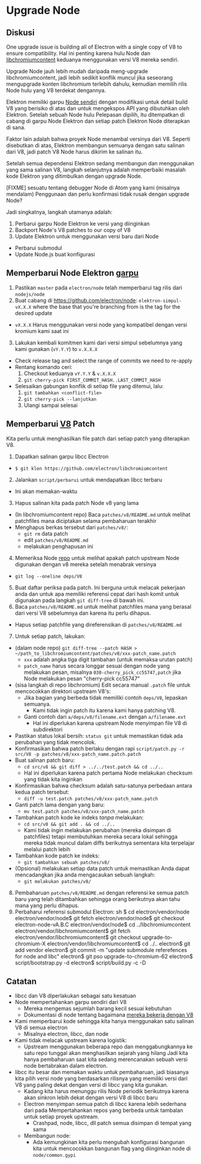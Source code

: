 # Upgrade Node

## Diskusi

One upgrade issue is building all of Electron with a single copy of V8 to ensure compatibility. Hal ini penting karena hulu Node dan [libchromiumcontent](upgrading-chromium.md) keduanya menggunakan versi V8 mereka sendiri.

Upgrade Node jauh lebih mudah daripada meng-upgrade libchromiumcontent, jadi lebih sedikit konflik muncul jika seseorang mengupgrade konten libchromium terlebih dahulu, kemudian memilih rilis Node hulu yang V8 terdekat dengannya.

Elektron memiliki garpu [Node sendiri](https://github.com/electron/node) dengan modifikasi untuk detail build V8 yang berisiko di atas dan untuk mengekspos API yang dibutuhkan oleh Elektron. Setelah sebuah Node hulu Pelepasan dipilih, itu ditempatkan di cabang di garpu Node Elektron dan setiap patch Elektron Node diterapkan di sana.

Faktor lain adalah bahwa proyek Node menambal versinya dari V8. Seperti disebutkan di atas, Elektron membangun semuanya dengan satu salinan dari V8, jadi patch V8 Node harus dikirim ke salinan itu.

Setelah semua dependensi Elektron sedang membangun dan menggunakan yang sama salinan V8, langkah selanjutnya adalah memperbaiki masalah kode Elektron yang ditimbulkan dengan upgrade Node.

[FIXME] sesuatu tentang debugger Node di Atom yang kami (misalnya mendalam) Penggunaan dan perlu konfirmasi tidak rusak dengan upgrade Node?

Jadi singkatnya, langkah utamanya adalah:

1. Perbarui garpu Node Elektron ke versi yang diinginkan
2. Backport Node's V8 patches to our copy of V8
3. Update Elektron untuk menggunakan versi baru dari Node 
  - Perbarui submodul
  - Update Node.js buat konfigurasi

## Memperbarui Node Elektron [garpu](https://github.com/electron/node)

1. Pastikan `master` pada `electron/node` telah memperbarui tag rilis dari `nodejs/node`
2. Buat cabang di https://github.com/electron/node: `elektron-simpul-vX.X.X` where the base that you're branching from is the tag for the desired update 
  - `vX.X.X` Harus menggunakan versi node yang kompatibel dengan versi kromium kami saat ini
3. Lakukan kembali komitmen kami dari versi simpul sebelumnya yang kami gunakan (`vY.Y.Y`) to `v.X.X.X` 
  - Check release tag and select the range of commits we need to re-apply
  - Rentang komando ceri: 
    1. Checkout keduanya `vY.Y.Y` & `v.X.X.X`
    2. `git cherry-pick FIRST_COMMIT_HASH..LAST_COMMIT_HASH`
  - Selesaikan gabungan konflik di setiap file yang ditemui, lalu: 
    1. `git tambahkan <conflict-file>`
    2. `git cherry-pick --lanjutkan`
    3. Ulangi sampai selesai

## Memperbarui [V8](https://github.com/electron/node/src/V8) Patch

Kita perlu untuk menghasilkan file patch dari setiap patch yang diterapkan V8.

1. Dapatkan salinan garpu libcc Electron 
  - `$ git klon https://github.com/electron/libchromiumcontent`
2. Jalankan `script/perbarui` untuk mendapatkan libcc terbaru 
  - Ini akan memakan-waktu
3. Hapus salinan kita pada patch Node v8 yang lama 
  - (In libchromiumcontent repo) Baca `patches/v8/README.md` untuk melihat patchfiles mana diciptakan selama pembaharuan terakhir
  - Menghapus berkas tersebut dari `patches/v8/`: 
    - `git rm` data patch
    - edit `patches/v8/README.md`
    - melakukan penghapusan ini
4. Memeriksa Node [repo](https://github.com/electron/node) untuk melihat apakah patch upstream Node digunakan dengan v8 mereka setelah menabrak versinya 
  - `git log --oneline deps/V8`
5. Buat daftar periksa pada patch. Ini berguna untuk melacak pekerjaan anda dan untuk apa memiliki referensi cepat dari hash komit untuk digunakan pada langkah `git diff-tree` di bawah ini.
6. Baca `patches/v8/README.md` untuk melihat patchfiles mana yang berasal dari versi V8 sebelumnya dan karena itu perlu dihapus. 
  - Hapus setiap patchfile yang direferensikan di `patches/v8/README.md`
7. Untuk setiap patch, lakukan: 
  - (dalam node repo) `git diff-tree --patch HASH > ~/path_to_libchromiumcontent/patches/v8/xxx-patch_name.patch` 
    - `xxx` adalah angka tiga digit tambahan (untuk memaksa urutan patch)
    - `patch_name` harus secara longgar sesuai dengan node yang melakukan pesan, misalnya `030-cherry_pick_cc55747,patch` jika Node melakukan pesan "cherry-pick cc55747"
  - (sisa langkah di repo libchromium) Edit secara manual `.patch` file untuk mencocokkan direktori upstream V8's: 
    - Jika bagian yang berbeda tidak memiliki contoh `deps/V8`, lepaskan semuanya. 
      - Kami tidak ingin patch itu karena kami hanya patching V8.
    - Ganti contoh dari `a/deps/v8/filename.ext` dengan `a/filename.ext` 
      - Hal ini diperlukan karena upstream Node menyimpan file V8 di subdirektori
  - Pastikan status lokal bersih: `status git` untuk memastikan tidak ada perubahan yang tidak mencolok.
  - Konfirmasikan bahwa patch berlaku dengan rapi `script/patch.py -r src/V8 -p patches/v8/xxx-patch_name.patch.patch`
  - Buat salinan patch baru: 
    - `cd src/v8 && git diff > ../../test.patch && cd ../..`
    - Hal ini diperlukan karena patch pertama Node melakukan checksum yang tidak kita inginkan
  - Konfirmasikan bahwa checksum adalah satu-satunya perbedaan antara kedua patch tersebut: 
    - `diff -u test.patch patches/v8/xxx-patch_name.patch`
  - Ganti patch lama dengan yang baru: 
    - `mv test.patch patches/v8/xxx-patch_name.patch`
  - Tambahkan patch kode ke indeks *tanpa* melakukan: 
    - `cd src/v8 && git add . && cd ../..`
    - Kami tidak ingin melakukan perubahan (mereka disimpan di patchfiles) tetapi membutuhkan mereka secara lokal sehingga mereka tidak muncul dalam diffs berikutnya sementara kita terpelajar melalui patch lebih
  - Tambahkan kode patch ke indeks: 
    - `git tambahkan sebuah patches/v8/`
  - (Opsional) melakukan setiap data patch untuk memastikan Anda dapat mencadangkan jika anda mengacaukan sebuah langkah: 
    - `git melakukan patches/v8/`
8. Pembaharuan `patches/v8/README.md` dengan referensi ke semua patch baru yang telah ditambahkan sehingga orang berikutnya akan tahu mana yang perlu dihapus.
9. Perbaharui referensi submodul Electron: 
      sh
      $ cd electron/vendor/node
      electron/vendor/node$ git fetch
      electron/vendor/node$ git checkout electron-node-vA.B.C
      electron/vendor/node$ cd ../libchromiumcontent
      electron/vendor/libchromiumcontent$ git fetch
      electron/vendor/libchromiumcontent$ git checkout upgrade-to-chromium-X
      electron/vendor/libchromiumcontent$ cd ../..
      electron$ git add vendor
      electron$ git commit -m "update submodule referefences for node and libc"
      electron$ git pso upgrade-to-chromium-62
      electron$ script/bootstrap.py -d
      electron$ script/build.py -c -D

## Catatan

- libcc dan V8 diperlakukan sebagai satu kesatuan
- Node mempertahankan garpu sendiri dari V8 
  - Mereka mengemas sejumlah barang kecil sesuai kebutuhan
  - Dokumentasi di node tentang bagaimana [mereka bekerja dengan V8](https://nodejs.org/api/v8.html)
- Kami memperbarui kode sehingga kita hanya menggunakan satu salinan V8 di semua electron 
  - Misalnya electron, libcc, dan node
- Kami tidak melacak upstream karena logistik: 
  - Upstream menggunakan beberapa repo dan menggabungkannya ke satu repo tunggal akan menghasilkan sejarah yang hilang Jadi kita hanya pembaharuan saat kita sedang merencanakan sebuah versi node bertabrakan dalam electron.
- libcc itu besar dan memakan waktu untuk pembaharuan, jadi biasanya kita pilih versi node yang berdasarkan rilisnya yang memiliki versi dari V8 yang paling dekat dengan versi di libcc yang kita gunakan. 
  - Kadang kita harus menunggu rilis Node periodik berikutnya karena akan sinkron lebih dekat dengan versi V8 di libcc baru
  - Electron menyimpan semua patch di libcc karena lebih sederhana dari pada Mempertahankan repos yang berbeda untuk tambalan untuk setiap proyek upstream. 
    - Crashpad, node, libcc, dll patch semua disimpan di tempat yang sama
  - Membangun node: 
    - Ada kemungkinan kita perlu mengubah konfigurasi bangunan kita untuk mencocokkan bangunan flag yang diinginkan node di `node/common.gypi`
